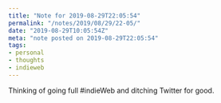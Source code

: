 ```yaml
---
title: "Note for 2019-08-29T22:05:54"
permalink: "/notes/2019/08/29/22-05/"
date: "2019-08-29T10:05:54Z"
meta: "note posted on 2019-08-29T22:05:54"
tags:
- personal
- thoughts
- indieweb
---
```

Thinking of going full #indieWeb and ditching Twitter for good.
